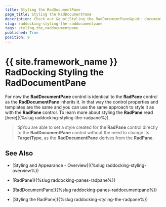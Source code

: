 ```yaml
---
title: Styling the RadDocumentPane
page_title: Styling the RadDocumentPane
description: Check our &quot;Styling the RadDocumentPane&quot; documentation article for the RadDocking {{ site.framework_name }} control.
slug: raddocking-styling-the-raddocumentpane
tags: styling,the,raddocumentpane
published: True
position: 9
---
```


# {{ site.framework_name }} RadDocking Styling the RadDocumentPane

For now the __RadDocumentPane__ control is identical to the __RadPane__ control as the __RadDocumentPane__ inherits it. In that way the control properties and templates are the same and you can use the same approach to style it as with the __RadPane__ control. To learn more about styling the __RadPane__ read [here]({%slug raddocking-styling-the-radpane%}).

>tipYou are able to set a style created for the __RadPane__ control directly to the __RadDocumentPane__ control without the need to change its __TargetType__, as the __RadDocumentPane__ derives from the __RadPane__.

## See Also

 * [Styling and Appearance - Overview]({%slug raddocking-styling-overview%})

 * [RadPane]({%slug raddocking-panes-radpane%})

 * [RadDocumentPane]({%slug raddocking-panes-raddocumentpane%})

 * [Styling the RadPane]({%slug raddocking-styling-the-radpane%})
